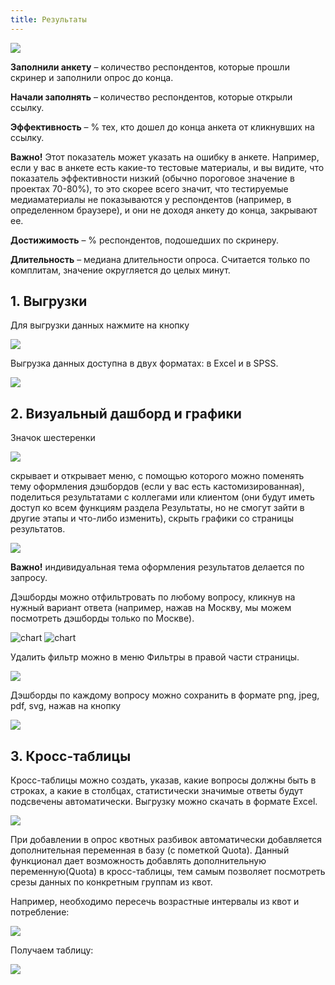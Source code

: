 ```yaml
---
title: Результаты
---
```


![](./images/1101.png)

**Заполнили анкету** – количество респондентов, которые прошли скринер и заполнили опрос до конца.

**Начали заполнять** – количество респондентов, которые открыли ссылку.

**Эффективность** – % тех, кто дошел до конца анкета от кликнувших на ссылку.

**Важно!** Этот показатель может указать на ошибку в анкете. Например, если у вас в анкете есть какие-то тестовые материалы, и вы видите, что показатель эффективности низкий (обычно пороговое значение в проектах 70-80%), то это скорее всего значит, что тестируемые медиаматериалы не показываются у респондентов (например, в определенном браузере), и они не доходя анкету до конца, закрывают ее.

**Достижимость** – % респондентов, подошедших по скринеру.

**Длительность** – медиана длительности опроса. Считается только по комплитам, значение округляется до целых минут.

## 1. Выгрузки

Для выгрузки данных нажмите на кнопку

![](./images/1102.png)

Выгрузка данных доступна в двух форматах: в Excel и в SPSS.

![](./images/1103.png)

## 2. Визуальный дашборд и графики

Значок шестеренки 

![](./images/1105.png)

скрывает и открывает меню, с помощью которого можно поменять тему оформления дэшбордов (если у вас есть кастомизированная), поделиться результатами с коллегами или клиентом (они будут иметь доступ ко всем функциям раздела Результаты, но не смогут зайти в другие этапы и что-либо изменить), скрыть графики со страницы результатов.

![](./images/1104.png)

**Важно!** индивидуальная тема оформления результатов делается по запросу.

Дэшборды можно отфильтровать по любому вопросу, кликнув на нужный вариант ответа (например, нажав на Москву, мы можем посмотреть дэшборды только по Москве).

<img src="./images/1106.png" style="max-width: 400px; display: inline-block" alt="chart"/>
<img src="./images/1107.png" style="max-width: 400px; display: inline-block" alt="chart"/>

Удалить фильтр можно в меню Фильтры в правой части страницы.

![](./images/1108.png)

Дэшборды по каждому вопросу можно сохранить в формате png, jpeg, pdf, svg, нажав на кнопку

![](./images/1109.png)

## 3. Кросс-таблицы

Кросс-таблицы можно создать, указав, какие вопросы должны быть в строках, а какие в столбцах, статистически значимые ответы будут подсвечены автоматически. Выгрузку можно скачать в формате Excel.

![](./images/1110.png)

При добавлении в опрос квотных разбивок автоматически добавляется дополнительная переменная в базу (с пометкой Quota). Данный функционал дает возможность добавлять дополнительную переменную(Quota) 
в кросс-таблицы, тем самым позволяет посмотреть срезы данных по конкретным группам из квот.

Например, необходимо пересечь возрастные интервалы из квот и потребление:

![](./images/1111.png)

Получаем таблицу:

![](./images/1112.png)
